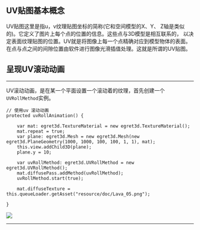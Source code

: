      
## UV贴图基本概念   
UV贴图这里是指u，v纹理贴图坐标的简称(它和空间模型的X、Y、 Z轴是类似的)。它定义了图片上每个点的位置的信息。这些点与3D模型是相互联系的， 以决定表面纹理贴图的位置。UV就是将图像上每一个点精确对应到模型物体的表面。在点与点之间的间隙位置由软件进行图像光滑插值处理。这就是所谓的UV贴图。      

## 呈现UV滚动动画
----------

UV滚动动画，是在某一个平面设置一个滚动着的纹理，首先创建一个`UVRollMethod`实例。   

    // 使用uv 滚动动画 
    protected uvRollAnimation() {

        var mat: egret3d.TextureMaterial = new egret3d.TextureMaterial();
        mat.repeat = true;
        var plane: egret3d.Mesh = new egret3d.Mesh(new egret3d.PlaneGeometry(1000, 1000, 100, 100, 1, 1), mat);
        this.view.addChild3D(plane);
        plane.y = 10;

        var uvRollMethod: egret3d.UVRollMethod = new egret3d.UVRollMethod();
        mat.diffusePass.addMethod(uvRollMethod);
        uvRollMethod.start(true);

        mat.diffuseTexture = this.queueLoader.getAsset("resource/doc/Lava_05.png");

    }       

![](Img_5.gif)

----------
